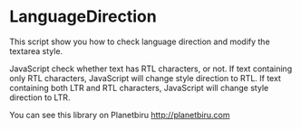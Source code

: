 # LanguageDirection

This script show you how to check language direction and modify the textarea style.

JavaScript check whether text has RTL characters, or not. If text containing only RTL characters, JavaScript will change style direction to RTL. If text containing both LTR and RTL characters, JavaScript will change style direction to LTR.

You can see this library on Planetbiru http://planetbiru.com 
